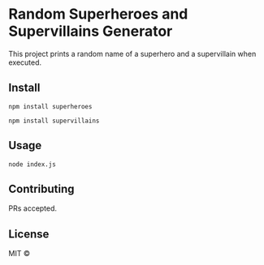 # Random Superheroes and Supervillains Generator

This project prints a random name of a superhero and a supervillain when executed.

## Install

```
npm install superheroes
```
```
npm install supervillains
```

## Usage

```
node index.js
```

## Contributing

PRs accepted.

## License

MIT ©
